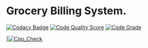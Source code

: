 # Grocery Billing System.

[![Codacy Badge](https://app.codacy.com/project/badge/Grade/71e44855d5c44e4ebf93a5427aefe800)](https://www.codacy.com/gh/parz14/project./dashboard?utm_source=github.com&amp;utm_medium=referral&amp;utm_content=parz14/project.&amp;utm_campaign=Badge_Grade)
[![Code Quality Score](https://www.code-inspector.com/project/25207/score/svg)](https://www.code-inspector.com/project/25207/score/svg)
[![Code Grade](https://www.code-inspector.com/project/25207/status/svg)](https://www.code-inspector.com/project/25207/status/svg)

|[![Cpp_Check](https://github.com/parz14/project./blob/1801d285ecf4e0b472518461c87eef1856895724/.github/workflows/Cppcheck.yml)](https://github.com/parz14/project./blob/1801d285ecf4e0b472518461c87eef1856895724/.github/workflows/Cppcheck.yml)

